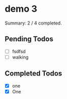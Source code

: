 # demo 3

Summary: 2 / 4 completed.

## Pending Todos
- [ ] fsdfsd
- [ ] walking

## Completed Todos
- [x] one
- [x] One
